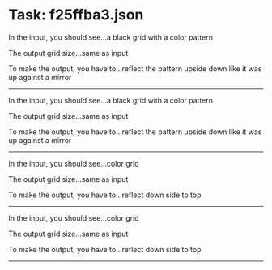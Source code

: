 # Task: f25ffba3.json

In the input, you should see...a black grid with a color pattern

The output grid size...same as input

To make the output, you have to...reflect the pattern upside down like it was up against a mirror

---

In the input, you should see...a black grid with a color pattern

The output grid size...same as input

To make the output, you have to...reflect the pattern upside down like it was up against a mirror

---

In the input, you should see...color grid

The output grid size...same as input

To make the output, you have to...reflect down side to top

---

In the input, you should see...color grid

The output grid size...same as input

To make the output, you have to...reflect down side to top

---

